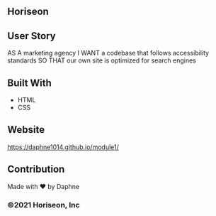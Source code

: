## Horiseon

## User Story
AS A marketing agency
I WANT a codebase that follows accessibility standards
SO THAT our own site is optimized for search engines

## Built With
* HTML
* CSS

## Website
https://daphne1014.github.io/module1/

## Contribution
Made with ❤️ by Daphne
### ©️2021 Horiseon, Inc 
